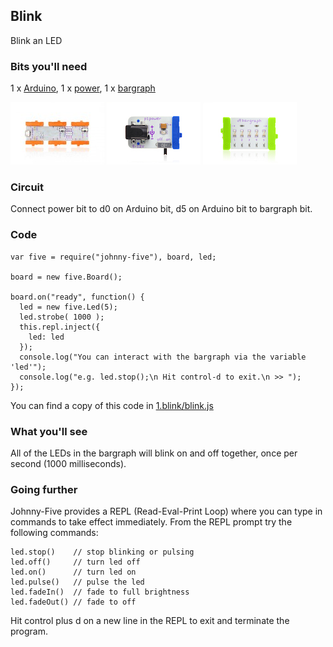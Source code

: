 ## Blink

Blink an LED

### Bits you'll need

1 x [Arduino](http://littlebits.cc/bits/arduino), 1 x [power](http://littlebits.cc/bits/littlebits-power), 1 x [bargraph](http://littlebits.cc/bits/bargraph)

![image](../images/arduino.jpg)
![image](../images/power.jpg)
![image](../images/bargraph.jpg)

### Circuit

Connect power bit to d0 on Arduino bit, d5 on Arduino bit to bargraph bit.

### Code

    var five = require("johnny-five"), board, led;

    board = new five.Board();

    board.on("ready", function() {
      led = new five.Led(5);
      led.strobe( 1000 );
      this.repl.inject({
        led: led
      });
      console.log("You can interact with the bargraph via the variable 'led'");
      console.log("e.g. led.stop();\n Hit control-d to exit.\n >> ");
    });

You can find a copy of this code in [1.blink/blink.js](./blink.js)

### What you'll see

All of the LEDs in the bargraph will blink on and off together, once per second (1000 milliseconds).

### Going further

Johnny-Five provides a REPL (Read-Eval-Print Loop) where you can type in commands to take effect immediately. From the REPL prompt try the following commands:

    led.stop()    // stop blinking or pulsing
    led.off()     // turn led off
    led.on()      // turn led on
    led.pulse()   // pulse the led
    led.fadeIn()  // fade to full brightness
    led.fadeOut() // fade to off

Hit control plus d on a new line in the REPL to exit and terminate the program.